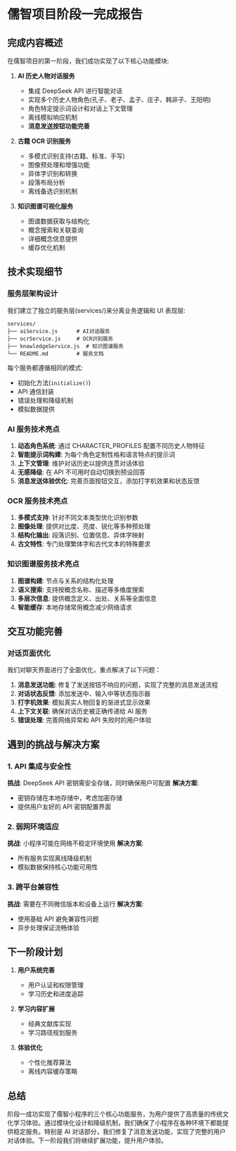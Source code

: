 # 儒智项目阶段一完成报告

## 完成内容概述

在儒智项目的第一阶段，我们成功实现了以下核心功能模块:

1. **AI 历史人物对话服务**

   - 集成 DeepSeek API 进行智能对话
   - 实现多个历史人物角色(孔子、老子、孟子、庄子、韩非子、王阳明)
   - 角色特定提示词设计和对话上下文管理
   - 离线模拟响应机制
   - **消息发送按钮功能完善**

2. **古籍 OCR 识别服务**

   - 多模式识别支持(古籍、标准、手写)
   - 图像预处理和增强功能
   - 异体字识别和转换
   - 段落布局分析
   - 离线备选识别机制

3. **知识图谱可视化服务**
   - 图谱数据获取与结构化
   - 概念搜索和关联查询
   - 详细概念信息提供
   - 缓存优化机制

## 技术实现细节

### 服务层架构设计

我们建立了独立的服务层(services/)来分离业务逻辑和 UI 表现层:

```
services/
├── aiService.js      # AI对话服务
├── ocrService.js     # OCR识别服务
├── knowledgeService.js  # 知识图谱服务
└── README.md         # 服务文档
```

每个服务都遵循相同的模式:

- 初始化方法(`initialize()`)
- API 通信封装
- 错误处理和降级机制
- 模拟数据提供

### AI 服务技术亮点

1. **动态角色系统**: 通过 CHARACTER_PROFILES 配置不同历史人物特征
2. **智能提示词构建**: 为每个角色定制性格和语言特点的提示词
3. **上下文管理**: 维护对话历史以提供连贯对话体验
4. **无感降级**: 在 API 不可用时自动切换到预设回答
5. **消息发送体验优化**: 完善页面按钮交互，添加打字机效果和状态反馈

### OCR 服务技术亮点

1. **多模式支持**: 针对不同文本类型优化识别参数
2. **图像处理**: 提供对比度、亮度、锐化等多种预处理
3. **结构化输出**: 段落识别、位置信息、异体字映射
4. **古文特性**: 专门处理繁体字和古代文本的特殊要求

### 知识图谱服务技术亮点

1. **图谱构建**: 节点与关系的结构化处理
2. **语义搜索**: 支持按概念名称、描述等多维度搜索
3. **多层次信息**: 提供概念定义、出处、关系等全面信息
4. **智能缓存**: 本地存储常用概念减少网络请求

## 交互功能完善

### 对话页面优化

我们对聊天界面进行了全面优化，重点解决了以下问题：

1. **消息发送功能**: 修复了发送按钮不响应的问题，实现了完整的消息发送流程
2. **对话状态反馈**: 添加发送中、输入中等状态指示器
3. **打字机效果**: 模拟真实人物回复的渐进式显示效果
4. **上下文关联**: 确保对话历史被正确传递给 AI 服务
5. **错误处理**: 完善网络异常和 API 失败时的用户体验

## 遇到的挑战与解决方案

### 1. API 集成与安全性

**挑战**: DeepSeek API 密钥需安全存储，同时确保用户可配置
**解决方案**:

- 密钥存储在本地存储中，考虑加密存储
- 提供用户友好的 API 密钥配置界面

### 2. 弱网环境适应

**挑战**: 小程序可能在网络不稳定环境使用
**解决方案**:

- 所有服务实现离线降级机制
- 模拟数据保持核心功能可用性

### 3. 跨平台兼容性

**挑战**: 需要在不同微信版本和设备上运行
**解决方案**:

- 使用基础 API 避免兼容性问题
- 异步处理保证流畅体验

## 下一阶段计划

1. **用户系统完善**

   - 用户认证和权限管理
   - 学习历史和进度追踪

2. **学习内容扩展**

   - 经典文献库实现
   - 学习路径规划服务

3. **体验优化**
   - 个性化推荐算法
   - 离线内容缓存策略

## 总结

阶段一成功实现了儒智小程序的三个核心功能服务，为用户提供了高质量的传统文化学习体验。通过模块化设计和降级机制，我们确保了小程序在各种环境下都能提供稳定服务。特别是 AI 对话部分，我们修复了消息发送功能，实现了完整的用户对话体验。下一阶段我们将继续扩展功能，提升用户体验。
